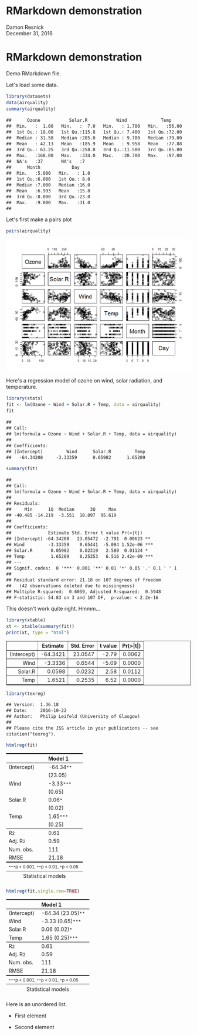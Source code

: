 # RMarkdown demonstration
Damon Resnick  
December 31, 2016  



RMarkdown demonstration
=======================

Demo RMarkdown file.

Let's load some data.


```r
library(datasets)
data(airquality)
summary(airquality)
```

```
##      Ozone           Solar.R           Wind             Temp      
##  Min.   :  1.00   Min.   :  7.0   Min.   : 1.700   Min.   :56.00  
##  1st Qu.: 18.00   1st Qu.:115.8   1st Qu.: 7.400   1st Qu.:72.00  
##  Median : 31.50   Median :205.0   Median : 9.700   Median :79.00  
##  Mean   : 42.13   Mean   :185.9   Mean   : 9.958   Mean   :77.88  
##  3rd Qu.: 63.25   3rd Qu.:258.8   3rd Qu.:11.500   3rd Qu.:85.00  
##  Max.   :168.00   Max.   :334.0   Max.   :20.700   Max.   :97.00  
##  NA's   :37       NA's   :7                                       
##      Month            Day      
##  Min.   :5.000   Min.   : 1.0  
##  1st Qu.:6.000   1st Qu.: 8.0  
##  Median :7.000   Median :16.0  
##  Mean   :6.993   Mean   :15.8  
##  3rd Qu.:8.000   3rd Qu.:23.0  
##  Max.   :9.000   Max.   :31.0  
## 
```

Let's first make a pairs plot


```r
pairs(airquality)
```

![](Rmarkdowndemo_files/figure-html/unnamed-chunk-2-1.png)<!-- -->

Here's a regression model of ozone on wind, solar radiation, and temperature.


```r
library(stats)
fit <- lm(Ozone ~ Wind + Solar.R + Temp, data = airquality)
fit
```

```
## 
## Call:
## lm(formula = Ozone ~ Wind + Solar.R + Temp, data = airquality)
## 
## Coefficients:
## (Intercept)         Wind      Solar.R         Temp  
##   -64.34208     -3.33359      0.05982      1.65209
```

```r
summary(fit)
```

```
## 
## Call:
## lm(formula = Ozone ~ Wind + Solar.R + Temp, data = airquality)
## 
## Residuals:
##     Min      1Q  Median      3Q     Max 
## -40.485 -14.219  -3.551  10.097  95.619 
## 
## Coefficients:
##              Estimate Std. Error t value Pr(>|t|)    
## (Intercept) -64.34208   23.05472  -2.791  0.00623 ** 
## Wind         -3.33359    0.65441  -5.094 1.52e-06 ***
## Solar.R       0.05982    0.02319   2.580  0.01124 *  
## Temp          1.65209    0.25353   6.516 2.42e-09 ***
## ---
## Signif. codes:  0 '***' 0.001 '**' 0.01 '*' 0.05 '.' 0.1 ' ' 1
## 
## Residual standard error: 21.18 on 107 degrees of freedom
##   (42 observations deleted due to missingness)
## Multiple R-squared:  0.6059,	Adjusted R-squared:  0.5948 
## F-statistic: 54.83 on 3 and 107 DF,  p-value: < 2.2e-16
```

This doesn't work quite right. Hmmm...


```r
library(xtable)
xt <- xtable(summary(fit))
print(xt, type = "html")
```

<!-- html table generated in R 3.3.2 by xtable 1.8-2 package -->
<!-- Sat Dec 31 11:28:24 2016 -->
<table border=1>
<tr> <th>  </th> <th> Estimate </th> <th> Std. Error </th> <th> t value </th> <th> Pr(&gt;|t|) </th>  </tr>
  <tr> <td align="right"> (Intercept) </td> <td align="right"> -64.3421 </td> <td align="right"> 23.0547 </td> <td align="right"> -2.79 </td> <td align="right"> 0.0062 </td> </tr>
  <tr> <td align="right"> Wind </td> <td align="right"> -3.3336 </td> <td align="right"> 0.6544 </td> <td align="right"> -5.09 </td> <td align="right"> 0.0000 </td> </tr>
  <tr> <td align="right"> Solar.R </td> <td align="right"> 0.0598 </td> <td align="right"> 0.0232 </td> <td align="right"> 2.58 </td> <td align="right"> 0.0112 </td> </tr>
  <tr> <td align="right"> Temp </td> <td align="right"> 1.6521 </td> <td align="right"> 0.2535 </td> <td align="right"> 6.52 </td> <td align="right"> 0.0000 </td> </tr>
   </table>

```r
library(texreg)
```

```
## Version:  1.36.18
## Date:     2016-10-22
## Author:   Philip Leifeld (University of Glasgow)
## 
## Please cite the JSS article in your publications -- see citation("texreg").
```

```r
htmlreg(fit)
```


<!DOCTYPE HTML PUBLIC "-//W3C//DTD HTML 4.01 Transitional//EN" "http://www.w3.org/TR/html4/loose.dtd">
<table cellspacing="0" align="center" style="border: none;">
<caption align="bottom" style="margin-top:0.3em;">Statistical models</caption>
<tr>
<th style="text-align: left; border-top: 2px solid black; border-bottom: 1px solid black; padding-right: 12px;"><b></b></th>
<th style="text-align: left; border-top: 2px solid black; border-bottom: 1px solid black; padding-right: 12px;"><b>Model 1</b></th>
</tr>
<tr>
<td style="padding-right: 12px; border: none;">(Intercept)</td>
<td style="padding-right: 12px; border: none;">-64.34<sup style="vertical-align: 0px;">**</sup></td>
</tr>
<tr>
<td style="padding-right: 12px; border: none;"></td>
<td style="padding-right: 12px; border: none;">(23.05)</td>
</tr>
<tr>
<td style="padding-right: 12px; border: none;">Wind</td>
<td style="padding-right: 12px; border: none;">-3.33<sup style="vertical-align: 0px;">***</sup></td>
</tr>
<tr>
<td style="padding-right: 12px; border: none;"></td>
<td style="padding-right: 12px; border: none;">(0.65)</td>
</tr>
<tr>
<td style="padding-right: 12px; border: none;">Solar.R</td>
<td style="padding-right: 12px; border: none;">0.06<sup style="vertical-align: 0px;">*</sup></td>
</tr>
<tr>
<td style="padding-right: 12px; border: none;"></td>
<td style="padding-right: 12px; border: none;">(0.02)</td>
</tr>
<tr>
<td style="padding-right: 12px; border: none;">Temp</td>
<td style="padding-right: 12px; border: none;">1.65<sup style="vertical-align: 0px;">***</sup></td>
</tr>
<tr>
<td style="padding-right: 12px; border: none;"></td>
<td style="padding-right: 12px; border: none;">(0.25)</td>
</tr>
<tr>
<td style="border-top: 1px solid black;">R<sup style="vertical-align: 0px;">2</sup></td>
<td style="border-top: 1px solid black;">0.61</td>
</tr>
<tr>
<td style="padding-right: 12px; border: none;">Adj. R<sup style="vertical-align: 0px;">2</sup></td>
<td style="padding-right: 12px; border: none;">0.59</td>
</tr>
<tr>
<td style="padding-right: 12px; border: none;">Num. obs.</td>
<td style="padding-right: 12px; border: none;">111</td>
</tr>
<tr>
<td style="border-bottom: 2px solid black;">RMSE</td>
<td style="border-bottom: 2px solid black;">21.18</td>
</tr>
<tr>
<td style="padding-right: 12px; border: none;" colspan="3"><span style="font-size:0.8em"><sup style="vertical-align: 0px;">***</sup>p &lt; 0.001, <sup style="vertical-align: 0px;">**</sup>p &lt; 0.01, <sup style="vertical-align: 0px;">*</sup>p &lt; 0.05</span></td>
</tr>
</table>

```r
htmlreg(fit,single.row=TRUE)
```


<!DOCTYPE HTML PUBLIC "-//W3C//DTD HTML 4.01 Transitional//EN" "http://www.w3.org/TR/html4/loose.dtd">
<table cellspacing="0" align="center" style="border: none;">
<caption align="bottom" style="margin-top:0.3em;">Statistical models</caption>
<tr>
<th style="text-align: left; border-top: 2px solid black; border-bottom: 1px solid black; padding-right: 12px;"><b></b></th>
<th style="text-align: left; border-top: 2px solid black; border-bottom: 1px solid black; padding-right: 12px;"><b>Model 1</b></th>
</tr>
<tr>
<td style="padding-right: 12px; border: none;">(Intercept)</td>
<td style="padding-right: 12px; border: none;">-64.34 (23.05)<sup style="vertical-align: 0px;">**</sup></td>
</tr>
<tr>
<td style="padding-right: 12px; border: none;">Wind</td>
<td style="padding-right: 12px; border: none;">-3.33 (0.65)<sup style="vertical-align: 0px;">***</sup></td>
</tr>
<tr>
<td style="padding-right: 12px; border: none;">Solar.R</td>
<td style="padding-right: 12px; border: none;">0.06 (0.02)<sup style="vertical-align: 0px;">*</sup></td>
</tr>
<tr>
<td style="padding-right: 12px; border: none;">Temp</td>
<td style="padding-right: 12px; border: none;">1.65 (0.25)<sup style="vertical-align: 0px;">***</sup></td>
</tr>
<tr>
<td style="border-top: 1px solid black;">R<sup style="vertical-align: 0px;">2</sup></td>
<td style="border-top: 1px solid black;">0.61</td>
</tr>
<tr>
<td style="padding-right: 12px; border: none;">Adj. R<sup style="vertical-align: 0px;">2</sup></td>
<td style="padding-right: 12px; border: none;">0.59</td>
</tr>
<tr>
<td style="padding-right: 12px; border: none;">Num. obs.</td>
<td style="padding-right: 12px; border: none;">111</td>
</tr>
<tr>
<td style="border-bottom: 2px solid black;">RMSE</td>
<td style="border-bottom: 2px solid black;">21.18</td>
</tr>
<tr>
<td style="padding-right: 12px; border: none;" colspan="3"><span style="font-size:0.8em"><sup style="vertical-align: 0px;">***</sup>p &lt; 0.001, <sup style="vertical-align: 0px;">**</sup>p &lt; 0.01, <sup style="vertical-align: 0px;">*</sup>p &lt; 0.05</span></td>
</tr>
</table>



Here is an unordered list.

* First element

* Second element


